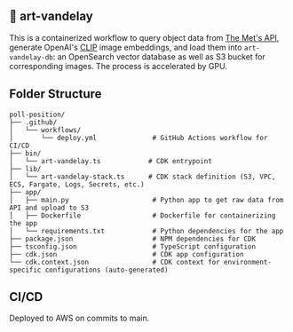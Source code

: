 ## 🎨 art-vandelay

This is a containerized workflow to query object data from [The Met's API](https://metmuseum.github.io/), generate OpenAI's [CLIP](https://github.com/jina-ai/clip-as-service) image embeddings, and load them into `art-vandelay-db`: an OpenSearch vector database as well as S3 bucket for corresponding images. The process is accelerated by GPU.

## Folder Structure

```
poll-position/
├── .github/
│   └── workflows/
│       └── deploy.yml              # GitHub Actions workflow for CI/CD
├── bin/
│   └── art-vandelay.ts            # CDK entrypoint
├── lib/
│   └── art-vandelay-stack.ts      # CDK stack definition (S3, VPC, ECS, Fargate, Logs, Secrets, etc.)
├── app/
│   ├── main.py                     # Python app to get raw data from API and upload to S3
│   ├── Dockerfile                  # Dockerfile for containerizing the app
│   └── requirements.txt            # Python dependencies for the app
├── package.json                    # NPM dependencies for CDK
├── tsconfig.json                   # TypeScript configuration
├── cdk.json                        # CDK app configuration
└── cdk.context.json                # CDK context for environment-specific configurations (auto-generated)
```

## CI/CD

Deployed to AWS on commits to main.